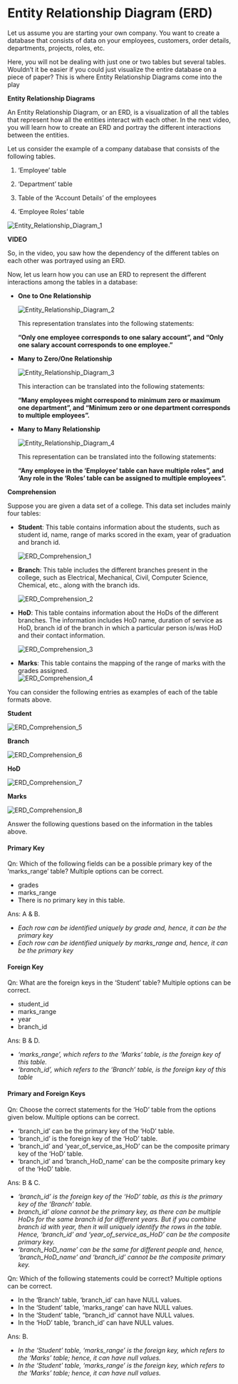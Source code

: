 ﻿# Entity Relationship Diagram (ERD)

Let us assume you are starting your own company. You want to create a database that consists of data on your employees, customers, order details, departments, projects, roles, etc.

Here, you will not be dealing with just one or two tables but several tables. Wouldn’t it be easier if you could just visualize the entire database on a piece of paper? This is where Entity Relationship Diagrams come into the play

**Entity Relationship Diagrams**

An Entity Relationship Diagram, or an ERD, is a visualization of all the tables that represent how all the entities interact with each other. In the next video, you will learn how to create an ERD and portray the different interactions between the entities.

Let us consider the example of a company database that consists of the following tables.

1. ‘Employee’ table

2. ‘Department’ table

3. Table of the ‘Account Details’ of the employees

4. ‘Employee Roles’ table

![Entity_Relationship_Diagram_1](https://i.ibb.co/SJZ421X/Entity-Relationship-Diagram-1.png)

**VIDEO**   

So, in the video, you saw how the dependency of the different tables on each other was portrayed using an ERD.

Now, let us learn how you can use an ERD to represent the different interactions among the tables in a database:

- **One to One Relationship**
  
  ![Entity_Relationship_Diagram_2](https://i.ibb.co/FWr351h/Entity-Relationship-Diagram-2.png)
  
  This representation translates into the following statements:
  
  **“Only one employee corresponds to one salary account”, and “Only one salary account corresponds to one employee.”**

- **Many to Zero/One Relationship**
  
  ![Entity_Relationship_Diagram_3](https://i.ibb.co/nmVpjhX/Entity-Relationship-Diagram-3.png)
  
  This interaction can be translated into the following statements:
  
  **“Many employees might correspond to minimum zero or maximum one department”, and “Minimum zero or one department corresponds to multiple employees”.**

- **Many to Many Relationship**
  
  ![Entity_Relationship_Diagram_4](https://i.ibb.co/1RwLTwx/Entity-Relationship-Diagram-4.png)
  
  This representation can be translated into the following statements:
  
  **“Any employee in the ‘Employee’ table can have multiple roles”, and ‘Any role in the ‘Roles’ table can be assigned to multiple employees”.**

**Comprehension**

Suppose you are given a data set of a college. This data set includes mainly four tables:

- **Student**: This table contains information about the students, such as student id, name, range of marks scored in the exam, year of graduation and branch id.
  
  ![ERD_Comprehension_1](https://i.ibb.co/k3gBhZ2/ERD-Comprehension-1.png)

- **Branch**: This table includes the different branches present in the college, such as Electrical, Mechanical, Civil, Computer Science, Chemical, etc., along with the branch ids.
  
  ![ERD_Comprehension_2](https://i.ibb.co/hBrHXbN/ERD-Comprehension-2.png)

- **HoD**: This table contains information about the HoDs of the different branches. The information includes HoD name, duration of service as HoD, branch id of the branch in which a particular person is/was HoD and their contact information.
  
  ![ERD_Comprehension_3](https://i.ibb.co/VxQjTgs/ERD-Comprehension-3.png)

- **Marks**: This table contains the mapping of the range of marks with the grades assigned.  
  ![ERD_Comprehension_4](https://i.ibb.co/DgvT7pc/ERD-Comprehension-4.png)  

You can consider the following entries as examples of each of the table formats above.

**Student**

![ERD_Comprehension_5](https://i.ibb.co/yFVtp1h/ERD-Comprehension-5.png)

**Branch**

![ERD_Comprehension_6](https://i.ibb.co/42dzzL8/ERD-Comprehension-6.png)

**HoD**

![ERD_Comprehension_7](https://i.ibb.co/S3wtFBV/ERD-Comprehension-7.png)

**Marks**

![ERD_Comprehension_8](https://i.ibb.co/6wjpKdw/ERD-Comprehension-8.png)

Answer the following questions based on the information in the tables above.

#### Primary Key

Qn: Which of the following fields can be a possible primary key of the ‘marks_range’ table? Multiple options can be correct.

- grades
- marks_range
- There is no primary key in this table.

Ans: A & B.

- _Each row can be identified uniquely by grade and, hence, it can be the primary key_
- _Each row can be identified uniquely by marks_range and, hence, it can be the primary key_

#### Foreign Key

Qn: What are the foreign keys in the ‘Student’ table? Multiple options can be correct.

- student_id
- marks_range
- year
- branch_id

Ans: B & D.

- _‘marks_range’, which refers to the ‘Marks’ table, is the foreign key of this table._
- _‘branch_id’, which refers to the ‘Branch’ table, is the foreign key of this table_

#### Primary and Foreign Keys

Qn: Choose the correct statements for the ‘HoD’ table from the options given below. Multiple options can be correct.

- ‘branch_id’ can be the primary key of the ‘HoD’ table.
- ‘branch_id’ is the foreign key of the ‘HoD’ table.
- ‘branch_id’ and ‘year_of_service_as_HoD’ can be the composite primary key of the ‘HoD’ table.
- ‘branch_id’ and ‘branch_HoD_name’ can be the composite primary key of the ‘HoD’ table.

Ans: B & C.

- _‘branch_id’ is the foreign key of the ‘HoD’ table, as this is the primary key of the ‘Branch’ table._
- _branch_id’ alone cannot be the primary key, as there can be multiple HoDs for the same branch id for different years. But if you combine branch id with year, then it will uniquely identify the rows in the table. Hence, ‘branch_id’ and ‘year_of_service_as_HoD’ can be the composite primary key._
- _‘branch_HoD_name’ can be the same for different people and, hence, ‘branch_HoD_name’ and ‘branch_id’ cannot be the composite primary key._

Qn: Which of the following statements could be correct? Multiple options can be correct.

- In the ‘Branch’ table, ‘branch_id’ can have NULL values.
- In the ‘Student’ table, ‘marks_range’ can have NULL values.
- In the ‘Student’ table, “branch_id’ cannot have NULL values.
- In the ‘HoD’ table, ‘branch_id’ can have NULL values.

Ans: B. 

- _In the ‘Student’ table, ‘marks_range’ is the foreign key, which refers to the ‘Marks’ table; hence, it can have null values._
- _In the ‘Student’ table, ‘marks_range’ is the foreign key, which refers to the ‘Marks’ table; hence, it can have null values._
